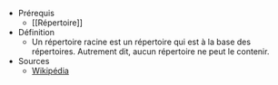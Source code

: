 - Prérequis
	- [[Répertoire]]
- Définition
	- Un répertoire racine est un répertoire qui est à la base des répertoires. Autrement dit, aucun répertoire ne peut le contenir.
- Sources
	- [Wikipédia](https://fr.wikipedia.org/wiki/R%C3%A9pertoire_racine)
